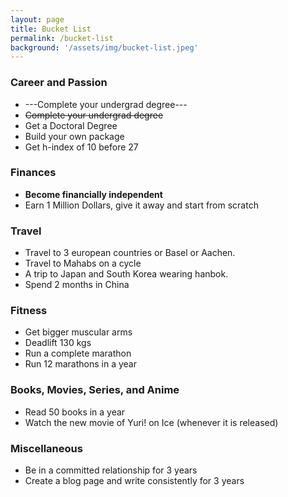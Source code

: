 ```yaml
---
layout: page
title: Bucket List
permalink: /bucket-list
background: '/assets/img/bucket-list.jpeg'
---
```


### Career and Passion
- ---Complete your undergrad degree---
- ~~Complete your undergrad degree~~ 
- Get a Doctoral Degree
- Build your own package
- Get h-index of 10 before 27

### Finances
- **Become financially independent**
- Earn 1 Million Dollars, give it away and start from scratch 

### Travel
- Travel to 3 european countries or Basel or Aachen.
- Travel to Mahabs on a cycle
- A trip to Japan and South Korea wearing hanbok.
- Spend 2 months in China

### Fitness
- Get bigger muscular arms
- Deadlift 130 kgs
- Run a complete marathon
- Run 12 marathons in a year

### Books, Movies, Series, and Anime
- Read 50 books in a year
- Watch the new movie of Yuri! on Ice (whenever it is released)

### Miscellaneous
- Be in a committed relationship for 3 years
- Create a blog page and write consistently for 3 years

